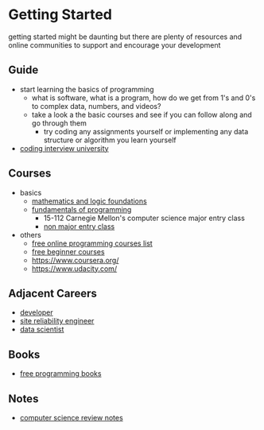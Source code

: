 # Getting Started

getting started might be daunting but there are plenty of resources and online communities to support and encourage your development

## Guide

* start learning the basics of programming
  * what is software, what is a program, how do we get from 1's and 0's to complex data, numbers, and videos?
  * take a look a the basic courses and see if you can follow along and go through them
    * try coding any assignments yourself or implementing any data structure or algorithm you learn yourself
* [coding interview university](https://github.com/jwasham/coding-interview-university#coding-interview-university)


## Courses

* basics
  * [mathematics and logic foundations](https://github.com/unboagable/software-engineering-roadmap/blob/master/computer%20science%20review/Discrete%20Math/Discrete%20Math.md)
  * [fundamentals of programming](https://www.cs.cmu.edu/~112n18/schedule.html)
    * 15-112 Carnegie Mellon's computer science major entry class
    * [non major entry class](https://www.cs.cmu.edu/~15110-n15/schedule.html)
* others
  * [free online programming courses list](https://www.reddit.com/r/learnprogramming/comments/4rimxf/heres_a_list_of_234_free_online_programmingcs/)
  * [free beginner courses](https://www.codecademy.com/)
  * https://www.coursera.org/
  * https://www.udacity.com/
  
## Adjacent Careers

* [developer](https://github.com/kamranahmedse/developer-roadmap#introduction)
* [site reliability engineer](https://github.com/mxssl/sre-interview-prep-guide)
* [data scientist](https://github.com/MrMimic/data-scientist-roadmap#data-scientist-roadmap)

## Books

* [free programming books](https://github.com/EbookFoundation/free-programming-books#readme)

## Notes

* [computer science review notes](https://github.com/unboagable/software-engineering-roadmap/blob/master/computer%20science%20review/Computer%20Science%20Review.md)

